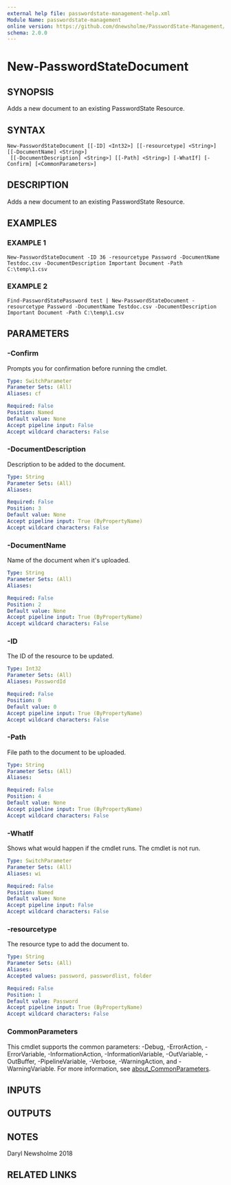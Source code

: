 ```yaml
---
external help file: passwordstate-management-help.xml
Module Name: passwordstate-management
online version: https://github.com/dnewsholme/PasswordState-Management/blob/master/docs/New-PasswordStateDocument.md
schema: 2.0.0
---
```


# New-PasswordStateDocument

## SYNOPSIS
Adds a new document to an existing PasswordState Resource.

## SYNTAX

```
New-PasswordStateDocument [[-ID] <Int32>] [[-resourcetype] <String>] [[-DocumentName] <String>]
 [[-DocumentDescription] <String>] [[-Path] <String>] [-WhatIf] [-Confirm] [<CommonParameters>]
```

## DESCRIPTION
Adds a new document to an existing PasswordState Resource.

## EXAMPLES

### EXAMPLE 1
```
New-PasswordStateDocument -ID 36 -resourcetype Password -DocumentName Testdoc.csv -DocumentDescription Important Document -Path C:\temp\1.csv
```

### EXAMPLE 2
```
Find-PasswordStatePassword test | New-PasswordStateDocument -resourcetype Password -DocumentName Testdoc.csv -DocumentDescription Important Document -Path C:\temp\1.csv
```

## PARAMETERS

### -Confirm
Prompts you for confirmation before running the cmdlet.

```yaml
Type: SwitchParameter
Parameter Sets: (All)
Aliases: cf

Required: False
Position: Named
Default value: None
Accept pipeline input: False
Accept wildcard characters: False
```

### -DocumentDescription
Description to be added to the document.

```yaml
Type: String
Parameter Sets: (All)
Aliases:

Required: False
Position: 3
Default value: None
Accept pipeline input: True (ByPropertyName)
Accept wildcard characters: False
```

### -DocumentName
Name of the document when it's uploaded.

```yaml
Type: String
Parameter Sets: (All)
Aliases:

Required: False
Position: 2
Default value: None
Accept pipeline input: True (ByPropertyName)
Accept wildcard characters: False
```

### -ID
The ID of the resource to be updated.

```yaml
Type: Int32
Parameter Sets: (All)
Aliases: PasswordId

Required: False
Position: 0
Default value: 0
Accept pipeline input: True (ByPropertyName)
Accept wildcard characters: False
```

### -Path
File path to the document to be uploaded.

```yaml
Type: String
Parameter Sets: (All)
Aliases:

Required: False
Position: 4
Default value: None
Accept pipeline input: True (ByPropertyName)
Accept wildcard characters: False
```

### -WhatIf
Shows what would happen if the cmdlet runs.
The cmdlet is not run.

```yaml
Type: SwitchParameter
Parameter Sets: (All)
Aliases: wi

Required: False
Position: Named
Default value: None
Accept pipeline input: False
Accept wildcard characters: False
```

### -resourcetype
The resource type to add the document to.

```yaml
Type: String
Parameter Sets: (All)
Aliases:
Accepted values: password, passwordlist, folder

Required: False
Position: 1
Default value: Password
Accept pipeline input: True (ByPropertyName)
Accept wildcard characters: False
```

### CommonParameters
This cmdlet supports the common parameters: -Debug, -ErrorAction, -ErrorVariable, -InformationAction, -InformationVariable, -OutVariable, -OutBuffer, -PipelineVariable, -Verbose, -WarningAction, and -WarningVariable. For more information, see [about_CommonParameters](http://go.microsoft.com/fwlink/?LinkID=113216).

## INPUTS

## OUTPUTS

## NOTES
Daryl Newsholme 2018

## RELATED LINKS
